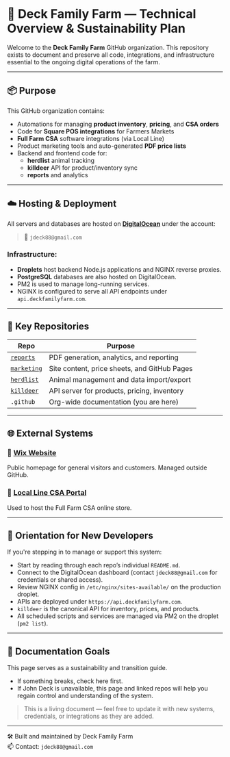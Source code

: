 # 🐄 Deck Family Farm — Technical Overview & Sustainability Plan

Welcome to the **Deck Family Farm** GitHub organization. This repository exists to document and preserve all code, integrations, and infrastructure essential to the ongoing digital operations of the farm.

---

## 📦 Purpose

This GitHub organization contains:
- Automations for managing **product inventory**, **pricing**, and **CSA orders**
- Code for **Square POS integrations** for Farmers Markets
- **Full Farm CSA** software integrations (via Local Line)
- Product marketing tools and auto-generated **PDF price lists**
- Backend and frontend code for:
  - **herdlist** animal tracking
  - **killdeer** API for product/inventory sync
  - **reports** and analytics

---

## ☁️ Hosting & Deployment

All servers and databases are hosted on **[DigitalOcean](https://www.digitalocean.com/)** under the account:
> 📧 `jdeck88@gmail.com`

### Infrastructure:
- **Droplets** host backend Node.js applications and NGINX reverse proxies.
- **PostgreSQL** databases are also hosted on DigitalOcean.
- PM2 is used to manage long-running services.
- NGINX is configured to serve all API endpoints under `api.deckfamilyfarm.com`.

---

## 🧭 Key Repositories

| Repo | Purpose |
|------|---------|
| [`reports`](https://github.com/deckfamilyfarm/reports) | PDF generation, analytics, and reporting |
| [`marketing`](https://github.com/deckfamilyfarm/marketing) | Site content, price sheets, and GitHub Pages |
| [`herdlist`](https://github.com/deckfamilyfarm/herdlist) | Animal management and data import/export |
| [`killdeer`](https://github.com/deckfamilyfarm/killdeer) | API server for products, pricing, inventory |
| `.github` | Org-wide documentation (you are here) |

---

## 🌐 External Systems

### 🔹 [Wix Website](https://www.deckfamilyfarm.com)
Public homepage for general visitors and customers. Managed outside GitHub.

### 🔹 [Local Line CSA Portal](https://www.localline.ca/deckfamilyfarm)
Used to host the Full Farm CSA online store.

---

## 🧭 Orientation for New Developers

If you're stepping in to manage or support this system:
- Start by reading through each repo’s individual `README.md`.
- Connect to the DigitalOcean dashboard (contact `jdeck88@gmail.com` for credentials or shared access).
- Review NGINX config in `/etc/nginx/sites-available/` on the production droplet.
- APIs are deployed under `https://api.deckfamilyfarm.com`.
- `killdeer` is the canonical API for inventory, prices, and products.
- All scheduled scripts and services are managed via PM2 on the droplet (`pm2 list`).

---

## 📘 Documentation Goals

This page serves as a sustainability and transition guide.
- If something breaks, check here first.
- If John Deck is unavailable, this page and linked repos will help you regain control and understanding of the system.

> This is a living document — feel free to update it with new systems, credentials, or integrations as they are added.

---

🛠 Built and maintained by Deck Family Farm  
📫 Contact: `jdeck88@gmail.com`

